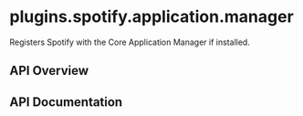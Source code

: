 # plugins.spotify.application.manager

Registers Spotify with the Core Application Manager if installed.

## API Overview

## API Documentation

